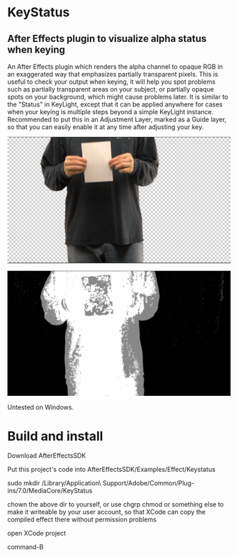 KeyStatus
=======
After Effects plugin to visualize alpha status when keying
-----------


An After Effects plugin which renders the alpha channel to opaque RGB in an exaggerated way that emphasizes partially transparent pixels. This is useful to check your output when keying, it will help you spot problems such as partially transparent areas on your subject, or partially opaque spots on your background, which might cause problems later. It is similar to the "Status" in KeyLight, except that it can be applied anywhere for cases when your keying is multiple steps beyond a simple KeyLight instance. Recommended to put this in an Adjustment Layer, marked as a Guide layer, so that you can easily enable it at any time after adjusting your key.

![Footage](keystatus_footage.png)

![Status](keystatus_status.png)

Untested on Windows.

# Build and install

Download AfterEffectsSDK

Put this project's code into AfterEffectsSDK/Examples/Effect/Keystatus

sudo mkdir /Library/Application\ Support/Adobe/Common/Plug-ins/7.0/MediaCore/KeyStatus

chown the above dir to yourself, or use chgrp chmod or something else to make it writeable by your user account, so that XCode can copy the compiled effect there without permission problems

open XCode project

command-B

